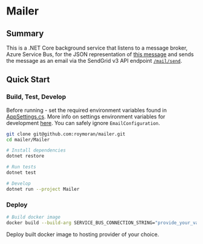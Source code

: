 # Mailer 

## Summary
This is a .NET Core background service that listens to a message broker, Azure Service Bus, for the JSON representation of [this message](./Mailer/DTOs/EmailMessage.cs) and sends the message as an email via the SendGrid v3 API endpoint [`/mail/send`](https://sendgrid.com/docs/API_Reference/Web_API_v3/Mail/index.html).


## Quick Start
### Build, Test, Develop
Before running - set the required environment variables found in [AppSettings.cs](./Mailer/AppSettings.cs). More info on settings environment variables for development [here](https://docs.microsoft.com/en-us/aspnet/core/security/app-secrets?view=aspnetcore-2.2&tabs=linux). You can safely ignore `EmailConfiguration`.

```bash
git clone git@github.com:roymoran/mailer.git
cd mailer/Mailer

# Install dependencies
dotnet restore

# Run tests
dotnet test

# Develop
dotnet run --project Mailer
```

###  Deploy
```bash
# Build docker image
docker build --build-arg SERVICE_BUS_CONNECTION_STRING="provide_your_variable" --build-arg SERVICE_BUS_QUEUE_NAME="provide_your_variable" --build-arg SEND_GRID_API_KEY="provide_your_variable" -t roymoran/pub-mailer:latest -f ci/Dockerfile .
```

Deploy built docker image to hosting provider of your choice. 

